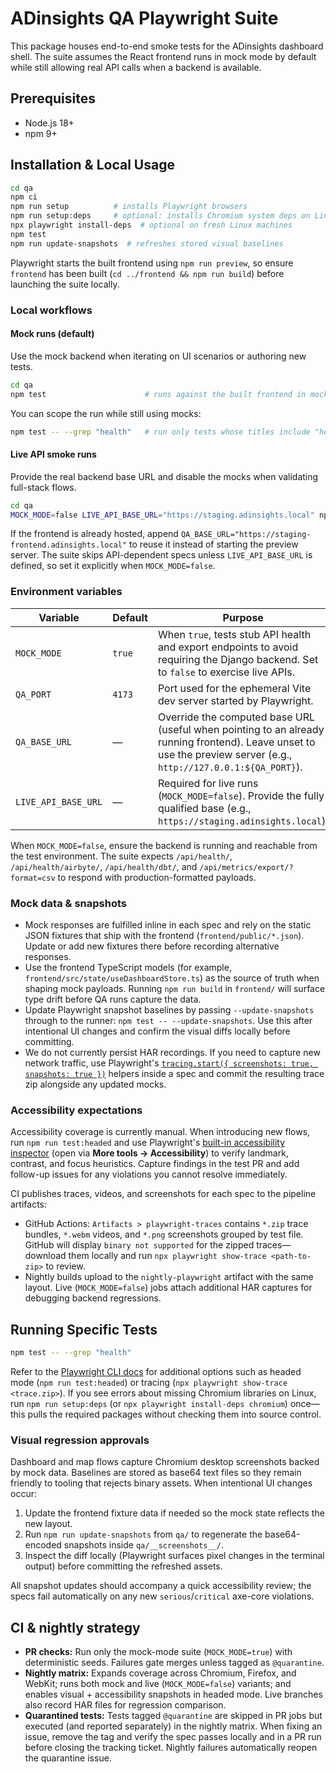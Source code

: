 # ADinsights QA Playwright Suite

This package houses end-to-end smoke tests for the ADinsights dashboard shell. The suite assumes the React frontend runs in mock mode by default while still allowing real API calls when a backend is available.

## Prerequisites

- Node.js 18+
- npm 9+

## Installation & Local Usage

```bash
cd qa
npm ci
npm run setup          # installs Playwright browsers
npm run setup:deps     # optional: installs Chromium system deps on Linux
npx playwright install-deps  # optional on fresh Linux machines
npm test
npm run update-snapshots  # refreshes stored visual baselines
```

Playwright starts the built frontend using `npm run preview`, so ensure `frontend` has been built (`cd ../frontend && npm run build`) before launching the suite locally.

### Local workflows

#### Mock runs (default)

Use the mock backend when iterating on UI scenarios or authoring new tests.

```bash
cd qa
npm test                      # runs against the built frontend in mock mode
```

You can scope the run while still using mocks:

```bash
npm test -- --grep "health"   # run only tests whose titles include "health"
```

#### Live API smoke runs

Provide the real backend base URL and disable the mocks when validating full-stack flows.

```bash
cd qa
MOCK_MODE=false LIVE_API_BASE_URL="https://staging.adinsights.local" npm test
```

If the frontend is already hosted, append `QA_BASE_URL="https://staging-frontend.adinsights.local"` to reuse it instead of starting the preview server. The suite skips API-dependent specs unless `LIVE_API_BASE_URL` is defined, so set it explicitly when `MOCK_MODE=false`.

### Environment variables

| Variable            | Default | Purpose                                                                                                                                                            |
| ------------------- | ------- | ------------------------------------------------------------------------------------------------------------------------------------------------------------------ |
| `MOCK_MODE`         | `true`  | When `true`, tests stub API health and export endpoints to avoid requiring the Django backend. Set to `false` to exercise live APIs.                               |
| `QA_PORT`           | `4173`  | Port used for the ephemeral Vite dev server started by Playwright.                                                                                                 |
| `QA_BASE_URL`       | —       | Override the computed base URL (useful when pointing to an already running frontend). Leave unset to use the preview server (e.g., `http://127.0.0.1:${QA_PORT}`). |
| `LIVE_API_BASE_URL` | —       | Required for live runs (`MOCK_MODE=false`). Provide the fully qualified base (e.g., `https://staging.adinsights.local`).                                           |

When `MOCK_MODE=false`, ensure the backend is running and reachable from the test environment. The suite expects `/api/health/`, `/api/health/airbyte/`, `/api/health/dbt/`, and `/api/metrics/export/?format=csv` to respond with production-formatted payloads.

### Mock data & snapshots

- Mock responses are fulfilled inline in each spec and rely on the static JSON fixtures that ship with the frontend (`frontend/public/*.json`). Update or add new fixtures there before recording alternative responses.
- Use the frontend TypeScript models (for example, `frontend/src/state/useDashboardStore.ts`) as the source of truth when shaping mock payloads. Running `npm run build` in `frontend/` will surface type drift before QA runs capture the data.
- Update Playwright snapshot baselines by passing `--update-snapshots` through to the runner: `npm test -- --update-snapshots`. Use this after intentional UI changes and confirm the visual diffs locally before committing.
- We do not currently persist HAR recordings. If you need to capture new network traffic, use Playwright's [`tracing.start({ screenshots: true, snapshots: true })`](https://playwright.dev/docs/trace-viewer) helpers inside a spec and commit the resulting trace zip alongside any updated mocks.

### Accessibility expectations

Accessibility coverage is currently manual. When introducing new flows, run `npm run test:headed` and use Playwright's [built-in accessibility inspector](https://playwright.dev/docs/accessibility-testing) (open via **More tools → Accessibility**) to verify landmark, contrast, and focus heuristics. Capture findings in the test PR and add follow-up issues for any violations you cannot resolve immediately.

CI publishes traces, videos, and screenshots for each spec to the pipeline artifacts:

- GitHub Actions: `Artifacts > playwright-traces` contains `*.zip` trace bundles, `*.webm` videos, and `*.png` screenshots grouped by test file. GitHub will display `binary not supported` for the zipped traces—download them locally and run `npx playwright show-trace <path-to-zip>` to review.
- Nightly builds upload to the `nightly-playwright` artifact with the same layout. Live (`MOCK_MODE=false`) jobs attach additional HAR captures for debugging backend regressions.

## Running Specific Tests

```bash
npm test -- --grep "health"
```

Refer to the [Playwright CLI docs](https://playwright.dev/docs/test-cli) for additional options such as headed mode (`npm run test:headed`) or tracing (`npx playwright show-trace <trace.zip>`). If you see errors about missing Chromium libraries on Linux, run `npm run setup:deps` (or `npx playwright install-deps chromium`) once—this pulls the required packages without checking them into source control.

### Visual regression approvals

Dashboard and map flows capture Chromium desktop screenshots backed by mock data. Baselines are stored as base64 text files so
they remain friendly to tooling that rejects binary assets. When intentional UI changes occur:

1. Update the frontend fixture data if needed so the mock state reflects the new layout.
2. Run `npm run update-snapshots` from `qa/` to regenerate the base64-encoded snapshots inside `qa/__screenshots__/`.
3. Inspect the diff locally (Playwright surfaces pixel changes in the terminal output) before committing the refreshed assets.

All snapshot updates should accompany a quick accessibility review; the specs fail automatically on any new `serious`/`critical` axe-core violations.

## CI & nightly strategy

- **PR checks:** Run only the mock-mode suite (`MOCK_MODE=true`) with deterministic seeds. Failures gate merges unless tagged as `@quarantine`.
- **Nightly matrix:** Expands coverage across Chromium, Firefox, and WebKit; runs both mock and live (`MOCK_MODE=false`) variants; and enables visual + accessibility snapshots in headed mode. Live branches also record HAR files for regression comparison.
- **Quarantined tests:** Tests tagged `@quarantine` are skipped in PR jobs but executed (and reported separately) in the nightly matrix. When fixing an issue, remove the tag and verify the spec passes locally and in a PR run before closing the tracking ticket. Nightly failures automatically reopen the quarantine issue.
